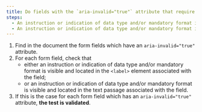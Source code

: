 ```yaml
---
title: Do fields with the `aria-invalid="true"` attribute that require a mandatory data type and/or format check one of these conditions?
steps:
  - An instruction or indication of data type and/or mandatory format is visible and located in the `<label>` tag associated with the field.
  - An instruction or indication of data type and/or mandatory format is visible and located in the [text passage](#passage-of-text-linked-by-aria-labelledby-or-aria-describedby) associated with the field.
---
```


1. Find in the document the form fields which have an `aria-invalid="true"` attribute.
2. For each form field, check that
   - either an instruction or indication of data type and/or mandatory format is visible and located in the `<label>` element associated with the field;
   - or an instruction or indication of data type and/or mandatory format is visible and located in the text passage associated with the field.
3. If this is the case for each form field which has an `aria-invalid="true"` attribute, **the test is validated**.
